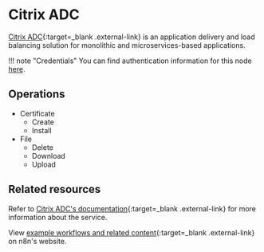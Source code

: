 # Citrix ADC

[Citrix ADC](https://www.citrix.com/en-gb/products/citrix-adc/){:target=_blank .external-link} is an application delivery and load balancing solution for monolithic and microservices-based applications.

!!! note "Credentials"
    You can find authentication information for this node [here](/integrations/builtin/credentials/citrixadc/).

## Operations

* Certificate
	* Create
	* Install
* File
	* Delete
	* Download
	* Upload

## Related resources

Refer to [Citrix ADC's documentation](https://docs.citrix.com/en-us/citrix-adc/current-release/){:target=_blank .external-link} for more information about the service.

View [example workflows and related content](https://n8n.io/integrations/citrix-adc/){:target=_blank .external-link} on n8n's website.
